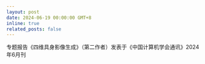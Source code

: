 ```yaml
---
layout: post
date: 2024-06-19 00:00:00 GMT+8
inline: true
related_posts: false
---
```


专题报告《四维具身影像生成》（第二作者）发表于《中国计算机学会通讯》2024年6月刊